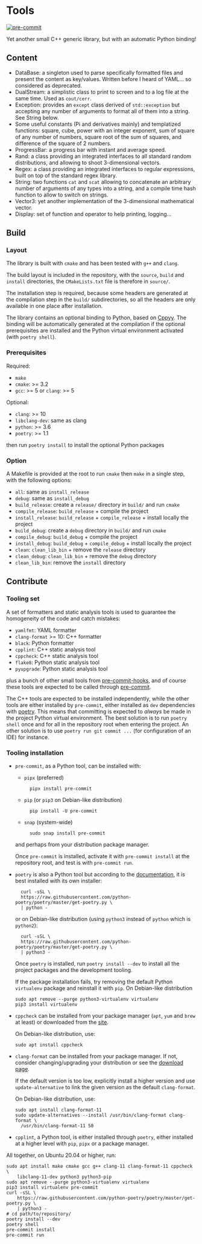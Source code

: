 # Tools

<!-- [![Code style: black](https://img.shields.io/badge/code%20style-black-000000.svg)](https://github.com/psf/black) -->
[![pre-commit](https://img.shields.io/badge/pre--commit-enabled-brightgreen?logo=pre-commit&logoColor=white)](https://github.com/pre-commit/pre-commit)

Yet another small C++ generic library, but with an automatic Python binding!

## Content

- DataBase: a singleton used to parse specifically formatted files and present
  the content as key/values.
  Written before I heard of YAML... so considered as deprecated.
- DualStream: a simplistic class to print to screen and to a log file at the
  same time. Used as `cout/cerr`.
- Exception: provides an `except` class derived of `std::exception` but
  accepting any number of arguments to format all of them into a string.
  See String below.
- Some useful constants (Pi and derivatives mainly) and templatized functions:
  square, cube, power with an integer exponent, sum of square of any number of
  numbers, square root of the sum of squares, and difference of the square of
  2 numbers.
- ProgressBar: a progress bar with instant and average speed.
- Rand: a class providing an integrated interfaces to all standard random
  distributions, and allowing to shoot 3-dimensional vectors.
- Regex: a class providing an integrated interfaces to regular expressions,
  built on top of the standard regex library.
- String: two functions `cat` and `scat` allowing to concatenate an arbitrary
  number of arguments of any types into a string, and a compile time hash
  function to allow to switch on strings.
- Vector3: yet another implementation of the 3-dimensional mathematical vector.
- Display: set of function and operator to help printing, logging...

## Build

### Layout

The library is built with `cmake` and has been tested with `g++` and `clang`.

The build layout is included in the repository, with the `source`, `build` and
`install` directories, the `CMakeLists.txt` file is therefore in `source/`.

The installation step is required, because some headers are generated
at the compilation step in the `build/` subdirectories, so all the headers
are only available in one place after installation.

The library contains an optional binding to Python, based on
[Cppyy](https://cppyy.readthedocs.io). The binding will be automatically generated
at the compilation if the optional prerequisites are installed and the Python
virtual environment activated (with `poetry shell`).

### Prerequisites

Required:

- `make`
- `cmake`: >= 3.2
- `gcc`: >= 5 or `clang`: >= 5

Optional:

- `clang`: >= 10
- `libclang-dev`: same as clang
- `python`: >= 3.6
- `poetry`: >= 1.1

then run `poetry install` to install the optional Python packages

### Option

A Makefile is provided at the root to run `cmake` then `make` in a single step,
with the following options:

- `all`: same as `install_release`
- `debug`: same as `install_debug`
- `build_release`: create a `release/` directory in `build/` and run `cmake`
- `compile_release`: `build_release` + compile the project
- `install_release`: `build_release` + `compile_release` + install locally the project
- `build_debug`: create a `debug` directory in `build/` and run `cmake`
- `compile_debug`: `build_debug` + compile the project
- `install_debug`: `build_debug` + `compile_debug` + install locally the project
- `clean`: `clean_lib_bin` + remove the `release` directory
- `clean_debug`: `clean_lib_bin` + remove the `debug` directory
- `clean_lib_bin`: remove the `install` directory

## Contribute

### Tooling set

A set of formatters and static analysis tools is used to guarantee the homogeneity
of the code and catch mistakes:

- `yamlfmt`: YAML formatter
- `clang-format` >= 10: C++ formatter
- `black`: Python formatter
- `cpplint`: C++ static analysis tool
- `cppcheck`: C++ static analysis tool
- `flake8`: Python static analysis tool
- `pyupgrade`: Python static analysis tool

plus a bunch of other small tools from
[pre-commit-hooks](https://github.com/pre-commit/pre-commit-hooks), and of course
these tools are expected to be called through [pre-commit](https://pre-commit.com/).

The C++ tools are expected to be installed independently, while the other tools
are either installed by `pre-commit`, either installed as `dev` dependencies with
[poetry](https://python-poetry.org/). This means that committing is expected
to *always* be made in the project Python virtual environment. The best solution is
to run `poetry shell` once and for all in the repository root when entering the project.
An other solution is to use `poetry run git commit ...` (for configuration of an IDE)
for instance.

### Tooling installation

- `pre-commit`, as a Python tool, can be installed with:

    - `pipx` (preferred)

            pipx install pre-commit

    - `pip` (or `pip3` on Debian-like distribution)

            pip install -U pre-commit

    - `snap` (system-wide)

            sudo snap install pre-commit

  and perhaps from your distribution package manager.

  Once `pre-commit` is installed, activate it with `pre-commit install` at the
  repository root, and test is with `pre-commit run`.

- `poetry` is also a Python tool but according to the
  [documentation](https://python-poetry.org/docs/#installation), it is best
  installed with its own installer:

        curl -sSL \
        https://raw.githubusercontent.com/python-poetry/poetry/master/get-poetry.py \
        | python -

  or on Debian-like distribution (using `python3` instead of `python` which is
  `python2`):

        curl -sSL \
        https://raw.githubusercontent.com/python-poetry/poetry/master/get-poetry.py \
        | python3 -

  Once `poetry` is installed, run `poetry install --dev` to install all the project
  packages and the development tooling.

  If the package installation fails, try removing the default Python `virtualenv`
  package and reinstall it with `pip`. On Debian-like distribution

      sudo apt remove --purge python3-virtualenv virtualenv
      pip3 install virtualenv

- `cppcheck` can be installed from your package manager (`apt`, `yum` and `brew` at
  least) or downloaded from the [site](http://cppcheck.sourceforge.net/#download).

  On Debian-like distribution, use:

      sudo apt install cppcheck

- `clang-format` can be installed from your package manager. If not, consider
  changing/upgrading your distribution or see the
  [download page](https://releases.llvm.org/download.html).

  If the default version is too low, explicitly install a higher version and use
  `update-alternative` to link the given version as the default `clang-format`.

  On Debian-like distribution, use:

      sudo apt install clang-format-11
      sudo update-alternatives --install /usr/bin/clang-format clang-format \
        /usr/bin/clang-format-11 50

- `cpplint`, a Python tool, is either installed through `poetry`, either installed
  at a higher level with `pip`, `pipx` or a package manager.

All together, on Ubuntu 20.04 or higher, run:

    sudo apt install make cmake gcc g++ clang-11 clang-format-11 cppcheck \
        libclang-11-dev python3 python3-pip
    sudo apt remove --purge python3-virtualenv virtualenv
    pip3 install virtualenv pre-commit
    curl -sSL \
        https://raw.githubusercontent.com/python-poetry/poetry/master/get-poetry.py \
        | python3 -
    # cd path/to/repository/
    poetry install --dev
    poetry shell
    pre-commit install
    pre-commit run
